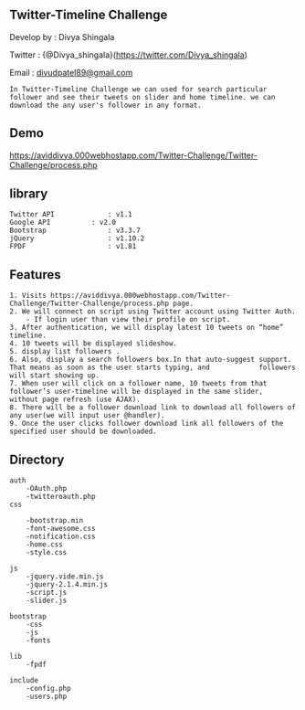 ## Twitter-Timeline Challenge

 Develop by : Divya Shingala
 
 Twitter    : {@Divya_shingala}(https://twitter.com/Divya_shingala)
 
 Email      : divudpatel89@gmail.com
 

	In Twitter-Timeline Challenge we can used for search particular follower and see their tweets on slider and home timeline. we can download the any user's follower in any format.
	
## Demo

https://aviddivya.000webhostapp.com/Twitter-Challenge/Twitter-Challenge/process.php

## library

	Twitter API  			: v1.1 
	Google API 	 		: v2.0
	Bootstrap    			: v3.3.7
	jQuery       			: v1.10.2
	FPDF 	     			: v1.81
	
## Features

	1. Visits https://aviddivya.000webhostapp.com/Twitter-Challenge/Twitter-Challenge/process.php page.
	2. We will connect on script using Twitter account using Twitter Auth.
		- If login user than view their profile on script.
	3. After authentication, we will display latest 10 tweets on “home” timeline.
	4. 10 tweets will be displayed slideshow.
	5. display list followers .
	6. Also, display a search followers box.In that auto-suggest support. That means as soon as the user starts typing, and 		   followers will start showing up.
	7. When user will click on a follower name, 10 tweets from that follower’s user-timeline will be displayed in the same slider, 		   without page refresh (use AJAX).
	8. There will be a follower download link to download all followers of any user(we will input user @handler).
	9. Once the user clicks follower download link all followers of the specified user should be downloaded.
	
## Directory

	auth
		-OAuth.php
		-twitteroauth.php
	css
  
		-bootstrap.min
		-font-awesome.css
		-notification.css
		-home.css
		-style.css
    
	js
		-jquery.vide.min.js
		-jquery-2.1.4.min.js
		-script.js
		-slider.js
    
	bootstrap
		-css
		-js
		-fonts
    
	lib
		-fpdf
    
	include
		-config.php
		-users.php
	
